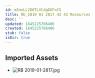 ```yaml
---
id: m3noLL2D0TLVCdgDGFoCS
title: Rb_2019 01 2817 43 43 Resources
desc: ''
updated: 1645225706406
created: 1645225706406
stub: false
isDir: true
---
```

## Imported Assets
- ![RB 2019-01-2817.jpg](/assets/rb-2019-01-2817.jpg)
